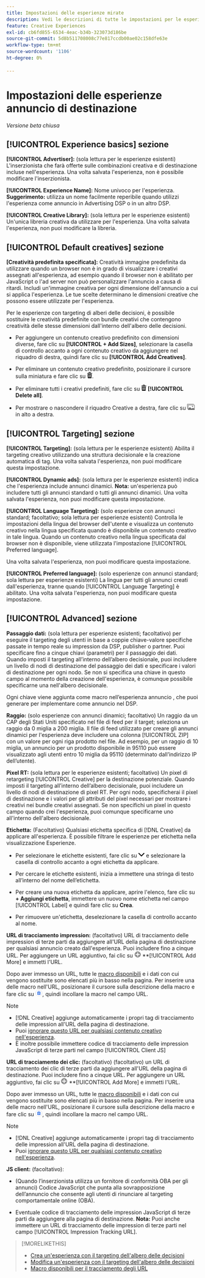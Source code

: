 ```yaml
---
title: Impostazioni delle esperienze mirate
description: Vedi le descrizioni di tutte le impostazioni per le esperienze annuncio mirate.
feature: Creative Experiences
exl-id: cb6fd855-6534-4eac-b34b-323073d186be
source-git-commit: 5d8b511708008c77e817ccdb00ae02c158dfe63e
workflow-type: tm+mt
source-wordcount: '1106'
ht-degree: 0%

---
```


# Impostazioni delle esperienze annuncio di destinazione

*Versione beta chiusa*

## [!UICONTROL Experience basics] sezione

**[!UICONTROL Advertiser]:** (sola lettura per le esperienze esistenti) L&#39;inserzionista che farà offerte sulle combinazioni creativa e di destinazione incluse nell&#39;esperienza. Una volta salvata l&#39;esperienza, non è possibile modificare l&#39;inserzionista.

**[!UICONTROL Experience Name]:** Nome univoco per l&#39;esperienza. **Suggerimento:** utilizza un nome facilmente reperibile quando utilizzi l&#39;esperienza come annuncio in Advertising DSP o in un altro DSP.

**[!UICONTROL Creative Library]:** (sola lettura per le esperienze esistenti) Un&#39;unica libreria creativa da utilizzare per l&#39;esperienza. Una volta salvata l&#39;esperienza, non puoi modificare la libreria.

## [!UICONTROL Default creatives] sezione

**\[Creatività predefinita specificata\]:** Creatività immagine predefinita da utilizzare quando un browser non è in grado di visualizzare i creativi assegnati all&#39;esperienza, ad esempio quando il browser non è abilitato per JavaScript o l&#39;ad server non può personalizzare l&#39;annuncio a causa di ritardi. Includi un&#39;immagine creativa per ogni dimensione dell&#39;annuncio a cui si applica l&#39;esperienza. Le tue scelte determinano le dimensioni creative che possono essere utilizzate per l&#39;esperienza.<!-- In the legacy product, you selected the ad sizes for the experience, and then selected default images for each of those ad sizes. This feels a little wonky in that there isn't a distinct/obvious "Creative Sizes" setting to reference. -->

Per le esperienze con targeting di alberi delle decisioni, è possibile sostituire le creatività predefinite con bundle creativi che contengono creatività delle stesse dimensioni dall&#39;interno dell&#39;albero delle decisioni.<!-- verify -->

* Per aggiungere un contenuto creativo predefinito con dimensioni diverse, fare clic su **[!UICONTROL + Add Sizes]**, selezionare la casella di controllo accanto a ogni contenuto creativo da aggiungere nel riquadro di destra, quindi fare clic su **[!UICONTROL Add Creatives]**.

* Per eliminare un contenuto creativo predefinito, posizionare il cursore sulla miniatura e fare clic su ![Elimina](/help/creative/assets/delete.png "Elimina").

* Per eliminare tutti i creativi predefiniti, fare clic su ![Elimina](/help/creative/assets/delete.png "Elimina") **[!UICONTROL Delete all]**.

* Per mostrare o nascondere il riquadro Creative a destra, fare clic su ![Mostra/Nascondi](/help/creative/assets/hide-show-creatives.png "Mostra/Nascondi") in alto a destra.

## [!UICONTROL Targeting] sezione

**[!UICONTROL Targeting]:** (sola lettura per le esperienze esistenti) Abilita il targeting creativo utilizzando una struttura decisionale e la creazione automatica di tag. Una volta salvata l&#39;esperienza, non puoi modificare questa impostazione.

**[!UICONTROL Dynamic ads]:** (sola lettura per le esperienze esistenti) indica che l&#39;esperienza include annunci dinamici. **Nota:** un&#39;esperienza può includere tutti gli annunci standard o tutti gli annunci dinamici. Una volta salvata l&#39;esperienza, non puoi modificare questa impostazione.

**[!UICONTROL Language Targeting]:** (solo esperienze con annunci standard; facoltativo; sola lettura per esperienze esistenti) Controlla le impostazioni della lingua del browser dell&#39;utente e visualizza un contenuto creativo nella lingua specificata quando è disponibile un contenuto creativo in tale lingua. Quando un contenuto creativo nella lingua specificata dal browser non è disponibile, viene utilizzata l&#39;impostazione [!UICONTROL Preferred language].

Una volta salvata l&#39;esperienza, non puoi modificare questa impostazione.

**[!UICONTROL Preferred language]:** (solo esperienze con annunci standard; sola lettura per esperienze esistenti) La lingua per tutti gli annunci creati dall&#39;esperienza, tranne quando [!UICONTROL Language Targeting] è abilitato. Una volta salvata l&#39;esperienza, non puoi modificare questa impostazione.

## [!UICONTROL Advanced] sezione

**Passaggio dati:** (sola lettura per esperienze esistenti; facoltativo) per eseguire il targeting degli utenti in base a coppie chiave-valore specifiche passate in tempo reale su impression da DSP, publisher o partner. Puoi specificare fino a cinque chiavi (parametri) per il passaggio dei dati. Quando imposti il targeting all’interno dell’albero decisionale, puoi includere un livello di nodi di destinazione del passaggio dei dati e specificare i valori di destinazione per ogni nodo. Se non si specifica una chiave in questo campo al momento della creazione dell&#39;esperienza, è comunque possibile specificarne una nell&#39;albero decisionale.<!-- May move this to just within the decision tree.  -->

Ogni chiave viene aggiunta come macro nell’esperienza annuncio
, che puoi generare per implementare come annuncio nel DSP.

**Raggio:** (solo esperienze con annunci dinamici; facoltativo) Un raggio da un CAP degli Stati Uniti specificato nel file di feed per il target; seleziona un raggio da 0 miglia a 200 miglia. Il file di feed utilizzato per creare gli annunci dinamici per l&#39;esperienza deve includere una colonna [!UICONTROL ZIP]<!-- or a user-named column mapped to a ZIP column --> con un valore per ogni riga prodotto nel file. Ad esempio, per un raggio di 10 miglia, un annuncio per un prodotto disponibile in 95110 può essere visualizzato agli utenti entro 10 miglia da 95110 (determinato dall’indirizzo IP dell’utente).

**Pixel RT:** (sola lettura per le esperienze esistenti; facoltativo) Un pixel di retargeting [!UICONTROL Creative] per la destinazione potenziale. Quando imposti il targeting all’interno dell’albero decisionale, puoi includere un livello di nodi di destinazione di pixel RT. Per ogni nodo, specificherai il pixel di destinazione e i valori per gli attributi del pixel necessari per mostrare i creativi nei bundle creativi assegnati. Se non specifichi un pixel in questo campo quando crei l&#39;esperienza, puoi comunque specificarne uno all&#39;interno dell&#39;albero decisionale.<!-- May move this to just within the decision tree. -->

**Etichetta:**<!-- should be "Labels" --> (Facoltativo) Qualsiasi etichetta specifica di [!DNL Creative] da applicare all&#39;esperienza. È possibile filtrare le esperienze per etichetta nella visualizzazione Esperienze<!-- sic -->.

* Per selezionare le etichette esistenti, fare clic su ![Giù](/help/creative/assets/chevron-down.png "Giù") e selezionare la casella di controllo accanto a ogni etichetta da applicare.

* Per cercare le etichette esistenti, inizia a immettere una stringa di testo all’interno del nome dell’etichetta.

* Per creare una nuova etichetta da applicare, aprire l&#39;elenco, fare clic su **+ Aggiungi etichetta**, immettere un nuovo nome etichetta nel campo [!UICONTROL Label] e quindi fare clic su **Crea**.

* Per rimuovere un&#39;etichetta, deselezionare la casella di controllo accanto al nome.

**URL di tracciamento impression:** (facoltativo) URL di tracciamento delle impression di terze parti da aggiungere all&#39;URL della pagina di destinazione per qualsiasi annuncio creato dall&#39;esperienza. Puoi includere fino a cinque URL. Per aggiungere un URL aggiuntivo, fai clic su ![icona](/help/creative/assets/create.png) **[!UICONTROL Add More] e immetti l&#39;URL.

Dopo aver immesso un URL, tutte le [macro disponibili](/help/creative/creative-macros.md) e i dati con cui vengono sostituite sono elencati più in basso nella pagina. Per inserire una delle macro nell&#39;URL, posizionare il cursore sulla descrizione della macro e fare clic su ![Copia negli Appunti](/help/creative/assets/copy-to-clipboard.png "Copia negli Appunti"), quindi incollare la macro nel campo URL.

>[!NOTE]
>
>* [!DNL Creative] aggiunge automaticamente i propri tag di tracciamento delle impression all&#39;URL della pagina di destinazione.
>* Puoi [ignorare questo URL per qualsiasi contenuto creativo nell&#39;esperienza](experience-tracking-urls-targeting.md).
>* È inoltre possibile immettere codice di tracciamento delle impression JavaScript di terze parti nel campo [!UICONTROL Client JS]

**URL di tracciamento dei clic:** (facoltativo) (facoltativo) un URL di tracciamento dei clic di terze parti da aggiungere all&#39;URL della pagina di destinazione. Puoi includere fino a cinque URL. Per aggiungere un URL aggiuntivo, fai clic su ![icona](/help/creative/assets/create.png) **[!UICONTROL Add More] e immetti l&#39;URL.

Dopo aver immesso un URL, tutte le [macro disponibili](/help/creative/creative-macros.md) e i dati con cui vengono sostituite sono elencati più in basso nella pagina. Per inserire una delle macro nell&#39;URL, posizionare il cursore sulla descrizione della macro e fare clic su ![Copia negli Appunti](/help/creative/assets/copy-to-clipboard.png "Copia negli Appunti"), quindi incollare la macro nel campo URL.

>[!NOTE]
>
>* [!DNL Creative] aggiunge automaticamente i propri tag di tracciamento delle impression all&#39;URL della pagina di destinazione.
>* Puoi [ignorare questo URL per qualsiasi contenuto creativo nell&#39;esperienza](experience-tracking-urls-targeting.md).

**JS client:** (facoltativo):

* (Quando l’inserzionista utilizza un fornitore di conformità OBA per gli annunci) Codice JavaScript che punta alla sovrapposizione dell’annuncio che consente agli utenti di rinunciare al targeting comportamentale online (OBA).

* Eventuale codice di tracciamento delle impression JavaScript di terze parti da aggiungere alla pagina di destinazione. **Nota:** Puoi anche immettere un URL di tracciamento delle impression di terze parti nel campo [!UICONTROL Impression Tracking URL].

>[!MORELIKETHIS]
>
>* [Crea un&#39;esperienza con il targeting dell&#39;albero delle decisioni](experience-create-targeting.md)
>* [Modifica un&#39;esperienza con il targeting dell&#39;albero delle decisioni](experience-edit-targeting.md)
>* [Macro disponibili per il tracciamento degli URL](/help/creative/creative-macros.md)
